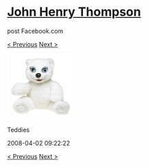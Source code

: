 # [John Henry Thompson](../README.md)
post Facebook.com

[< Previous](2009-08-31-2.md) [Next >](2008-04-02-2.md)

[![](../media/2008-04-02/Teddies.jpg)](../README.md)

Teddies

2008-04-02 09:22:22

[< Previous](2009-08-31-2.md) [Next >](2008-04-02-2.md)